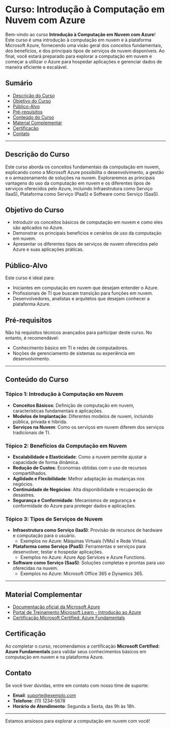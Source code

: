 # Curso: Introdução à Computação em Nuvem com Azure

Bem-vindo ao curso **Introdução à Computação em Nuvem com Azure**! Este curso é uma introdução à computação em nuvem e à plataforma Microsoft Azure, fornecendo uma visão geral dos conceitos fundamentais, dos benefícios, e dos principais tipos de serviços de nuvem disponíveis. Ao final, você estará preparado para explorar a computação em nuvem e começar a utilizar o Azure para hospedar aplicações e gerenciar dados de maneira eficiente e escalável.

## Sumário

- [Descrição do Curso](#descrição-do-curso)
- [Objetivo do Curso](#objetivo-do-curso)
- [Público-Alvo](#público-alvo)
- [Pré-requisitos](#pré-requisitos)
- [Conteúdo do Curso](#conteúdo-do-curso)
- [Material Complementar](#material-complementar)
- [Certificação](#certificação)
- [Contato](#contato)

---

## Descrição do Curso

Este curso aborda os conceitos fundamentais da computação em nuvem, explicando como a Microsoft Azure possibilita o desenvolvimento, a gestão e o armazenamento de soluções na nuvem. Exploraremos as principais vantagens do uso da computação em nuvem e os diferentes tipos de serviços oferecidos pelo Azure, incluindo Infraestrutura como Serviço (IaaS), Plataforma como Serviço (PaaS) e Software como Serviço (SaaS).

## Objetivo do Curso

- Introduzir os conceitos básicos de computação em nuvem e como eles são aplicados no Azure.
- Demonstrar os principais benefícios e cenários de uso da computação em nuvem.
- Apresentar os diferentes tipos de serviços de nuvem oferecidos pelo Azure e suas aplicações práticas.

## Público-Alvo

Este curso é ideal para:
- Iniciantes em computação em nuvem que desejam entender o Azure.
- Profissionais de TI que buscam transição para funções em nuvem.
- Desenvolvedores, analistas e arquitetos que desejam conhecer a plataforma Azure.

## Pré-requisitos

Não há requisitos técnicos avançados para participar deste curso. No entanto, é recomendável:
- Conhecimento básico em TI e redes de computadores.
- Noções de gerenciamento de sistemas ou experiência em desenvolvimento.

---

## Conteúdo do Curso

### Tópico 1: Introdução à Computação em Nuvem

- **Conceitos Básicos**: Definição de computação em nuvem, características fundamentais e aplicações.
- **Modelos de Implantação**: Diferentes modelos de nuvem, incluindo pública, privada e híbrida.
- **Serviços na Nuvem**: Como os serviços em nuvem diferem dos serviços tradicionais de TI.

### Tópico 2: Benefícios da Computação em Nuvem

- **Escalabilidade e Elasticidade**: Como a nuvem permite ajustar a capacidade de forma dinâmica.
- **Redução de Custos**: Economias obtidas com o uso de recursos compartilhados.
- **Agilidade e Flexibilidade**: Melhor adaptação às mudanças nos negócios.
- **Continuidade de Negócios**: Alta disponibilidade e recuperação de desastres.
- **Segurança e Conformidade**: Mecanismos de segurança e conformidade do Azure para proteger dados e aplicações.

### Tópico 3: Tipos de Serviços de Nuvem

- **Infraestrutura como Serviço (IaaS)**: Provisão de recursos de hardware e computação para o usuário.
  - Exemplos no Azure: Máquinas Virtuais (VMs) e Rede Virtual.
- **Plataforma como Serviço (PaaS)**: Ferramentas e serviços para desenvolver, testar e hospedar aplicações.
  - Exemplos no Azure: Azure App Services e Azure Functions.
- **Software como Serviço (SaaS)**: Soluções completas e prontas para uso oferecidas na nuvem.
  - Exemplos no Azure: Microsoft Office 365 e Dynamics 365.

---

## Material Complementar

- [Documentação oficial da Microsoft Azure](https://docs.microsoft.com/pt-br/azure/)
- [Portal de Treinamento Microsoft Learn - Introdução ao Azure](https://docs.microsoft.com/pt-br/learn/azure/)
- [Certificação Microsoft Certified: Azure Fundamentals](https://docs.microsoft.com/pt-br/learn/certifications/azure-fundamentals/)

## Certificação

Ao completar o curso, recomendamos a certificação **Microsoft Certified: Azure Fundamentals** para validar seus conhecimentos básicos em computação em nuvem e na plataforma Azure.

## Contato

Se você tiver dúvidas, entre em contato com nosso time de suporte:

- **Email**: suporte@exemplo.com
- **Telefone**: (11) 1234-5678
- **Horário de Atendimento**: Segunda a Sexta, das 9h às 18h.

---

Estamos ansiosos para explorar a computação em nuvem com você!
